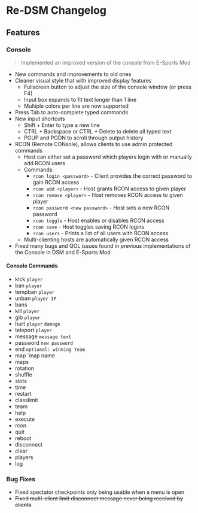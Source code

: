 # Re-DSM Changelog

## Features
### Console
> Implemented an improved version of the console from E-Sports Mod
- New commands and improvements to old ones
- Cleaner visual style that with improved display features
	- Fullscreen button to adjust the size of the console window (or press F4)
	- Input box expands to fit text longer than 1 line
	- Multiple colors per line are now supported
- Press Tab to auto-complete typed commands
- New input shortcuts
	- Shift + Enter to type a new line
	- CTRL + Backspace or CTRL + Delete to delete all typed text
	- PGUP and PGDN to scroll through output history
- RCON (Remote CONsole), allows clients to use admin protected commands
	- Host can either set a password which players login with or manually add RCON users
	- Commands:
		- `rcon login <password>` - Client provides the correct password to gain RCON access
		- `rcon add <player>` - Host grants RCON access to given player
		- `rcon remove <player>` - Host removes RCON access to given player
		- `rcon password <new password>` - Host sets a new RCON password
		- `rcon toggle` - Host enables or disables RCON access
		- `rcon save` - Host toggles saving RCON logins
		- `rcon users` - Prints a list of all users with RCON access
	- Multi-clienting hosts are automatically given RCON access
- Fixed many bugs and QOL issues found in previous implementations of the Console in DSM and E-Sports Mod

#### Console Commands
- kick `player`
- ban `player`
- tempban `player`
- unban `player IP`
- bans
- kill `player`
- gib `player`
- hurt `player` `damage`
- teleport `player`
- message `message text`
- password `new password`
- end `optional: winning team`
- map `map name
- maps
- rotation
- shuffle
- slots
- time
- restart
- classlimit
- team
- help
- execute
- rcon
- quit
- reboot
- disconnect
- clear
- players
- log



### Bug Fixes
- Fixed spectator checkpoints only being usable when a menu is open
- ~~Fixed multi-client limit disconnect message never being received by clients~~
